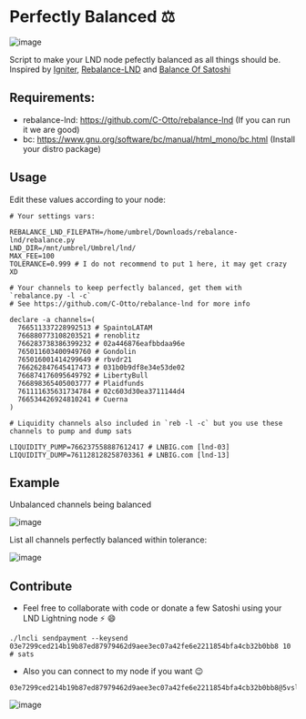 # Perfectly Balanced ⚖️

![image](https://user-images.githubusercontent.com/88283485/130841235-3e8901c5-3477-4107-b15f-f284a06a9665.png)

Script to make your LND node pefectly balanced as all things should be.
Inspired by [Igniter](https://github.com/RooSoft/igniter), [Rebalance-LND](https://github.com/C-Otto/rebalance-lnd) and [Balance Of Satoshi](https://github.com/alexbosworth/balanceofsatoshis)

## Requirements:

- rebalance-lnd: https://github.com/C-Otto/rebalance-lnd (If you can run it we are good)
- bc: https://www.gnu.org/software/bc/manual/html_mono/bc.html (Install your distro package)

## Usage

Edit these values according to your node:

```
# Your settings vars:

REBALANCE_LND_FILEPATH=/home/umbrel/Downloads/rebalance-lnd/rebalance.py
LND_DIR=/mnt/umbrel/Umbrel/lnd/
MAX_FEE=100
TOLERANCE=0.999 # I do not recommend to put 1 here, it may get crazy XD

# Your channels to keep perfectly balanced, get them with `rebalance.py -l -c`
# See https://github.com/C-Otto/rebalance-lnd for more info

declare -a channels=(
  766511337228992513 # SpaintoLATAM
  766880773108203521 # renoblitz
  766283738386399232 # 02a446876eafbbdaa96e
  765011603400949760 # Gondolin
  765016001414299649 # rbvdr21
  766262847645417473 # 031b0b9df8e34e53de02
  766874176095649792 # LibertyBull
  766898365405003777 # Plaidfunds
  761111635631734784 # 02c603d30ea3711144d4
  766534426924810241 # Cuerna
)

# Liquidity channels also included in `reb -l -c` but you use these channels to pump and dump sats

LIQUIDITY_PUMP=766237558887612417 # LNBIG.com [lnd-03]
LIQUIDITY_DUMP=761128128258703361 # LNBIG.com [lnd-13]
```

## Example

Unbalanced channels being balanced

![image](https://user-images.githubusercontent.com/88283485/130877151-9c9cda85-78e4-47ed-b632-78be2557301d.png)

List all channels perfectly balanced within tolerance:

![image](https://user-images.githubusercontent.com/88283485/130877548-b7309442-b0d9-45b0-849c-63a55adf8c9a.png)

## Contribute

- Feel free to collaborate with code or donate a few Satoshi using your LND Lightning node ⚡ 😄

```
./lncli sendpayment --keysend 03e7299ced214b19b87ed87979462d9aee3ec07a42fe6e2211854bfa4cb32b0bb8 10 # sats
```

- Also you can connect to my node if you want 😉

```
03e7299ced214b19b87ed87979462d9aee3ec07a42fe6e2211854bfa4cb32b0bb8@5vsl77nxpmqh5sh3ksetqhhy7dhozccz3bkddrx75bzvvrklbzkxa5qd.onion:9735
```

![image](https://user-images.githubusercontent.com/88283485/130843809-41c462ba-0a0b-4631-a62d-5414affc9497.png)

